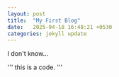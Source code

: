 ```yaml
---
layout: post
title:  "My First Blog"
date:   2025-04-18 16:48:21 +0530
categories: jekyll update
---
```


I don't know...

'''
this is a code.
'''